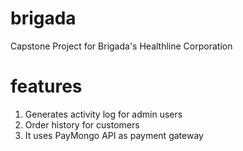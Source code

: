 # brigada
 Capstone Project for Brigada's Healthline Corporation

# features
 1. Generates activity log for admin users
 2. Order history for customers
 3. It uses PayMongo API as payment gateway

